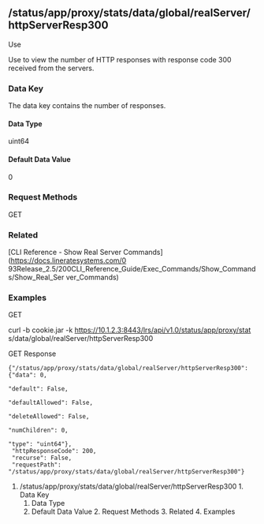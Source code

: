 ## /status/app/proxy/stats/data/global/realServer/httpServerResp300

Use

Use to view the number of HTTP responses with response code 300 received from
the servers.

### Data Key

The data key contains the number of responses.

#### Data Type

uint64

#### Default Data Value

0

### Request Methods

GET

### Related

[CLI Reference - Show Real Server Commands](https://docs.lineratesystems.com/0
93Release_2.5/200CLI_Reference_Guide/Exec_Commands/Show_Commands/Show_Real_Ser
ver_Commands)

### Examples

GET

curl -b cookie.jar -k https://10.1.2.3:8443/lrs/api/v1.0/status/app/proxy/stat
s/data/global/realServer/httpServerResp300

GET Response

    
    {"/status/app/proxy/stats/data/global/realServer/httpServerResp300": {"data": 0,
                                                                           "default": False,
                                                                           "defaultAllowed": False,
                                                                           "deleteAllowed": False,
                                                                           "numChildren": 0,
                                                                           "type": "uint64"},
     "httpResponseCode": 200,
     "recurse": False,
     "requestPath": "/status/app/proxy/stats/data/global/realServer/httpServerResp300"}
    

  1. /status/app/proxy/stats/data/global/realServer/httpServerResp300
    1. Data Key
      1. Data Type
      2. Default Data Value
    2. Request Methods
    3. Related
    4. Examples

